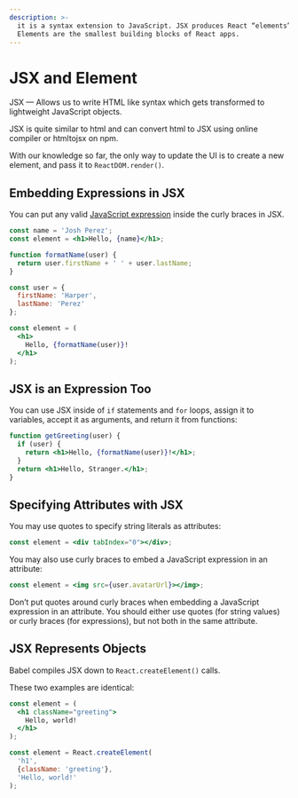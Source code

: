```yaml
---
description: >-
  it is a syntax extension to JavaScript. JSX produces React “elements”.
  Elements are the smallest building blocks of React apps.
---
```


# JSX and Element

JSX — Allows us to write HTML like syntax which gets transformed to lightweight JavaScript objects. 

JSX is quite similar to html and can convert html to JSX using online compiler or htmltojsx on npm. 

With our knowledge so far, the only way to update the UI is to create a new element, and pass it to `ReactDOM.render()`.

## Embedding Expressions in JSX

 You can put any valid [JavaScript expression](https://developer.mozilla.org/en-US/docs/Web/JavaScript/Guide/Expressions_and_Operators#Expressions) inside the curly braces in JSX. 

```jsx
const name = 'Josh Perez';
const element = <h1>Hello, {name}</h1>;

function formatName(user) {
  return user.firstName + ' ' + user.lastName;
}

const user = {
  firstName: 'Harper',
  lastName: 'Perez'
};

const element = (
  <h1>
    Hello, {formatName(user)}!
  </h1>
);
```

## JSX is an Expression Too

You can use JSX inside of `if` statements and `for` loops, assign it to variables, accept it as arguments, and return it from functions:

```jsx
function getGreeting(user) {
  if (user) {
    return <h1>Hello, {formatName(user)}!</h1>;
  }
  return <h1>Hello, Stranger.</h1>;
}
```

## Specifying Attributes with JSX

 You may use quotes to specify string literals as attributes:

```jsx
const element = <div tabIndex="0"></div>;
```

 You may also use curly braces to embed a JavaScript expression in an attribute:

```jsx
const element = <img src={user.avatarUrl}></img>;
```

 Don’t put quotes around curly braces when embedding a JavaScript expression in an attribute. You should either use quotes \(for string values\) or curly braces \(for expressions\), but not both in the same attribute.

## JSX Represents Objects

 Babel compiles JSX down to `React.createElement()` calls.

These two examples are identical:

```jsx
const element = (
  <h1 className="greeting">
    Hello, world!
  </h1>
);
```

```jsx
const element = React.createElement(
  'h1',
  {className: 'greeting'},
  'Hello, world!'
);
```



